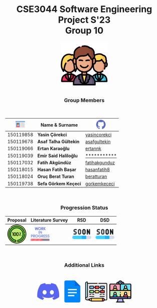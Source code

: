 <div align="center" >

# **CSE3044 Software Engineering Project S'23 <br>Group 10** 

<img src="/icons/man.png" width="150">

<br>

### **Group Members**
<br>

|<img src="/icons/card.png" width="30">   | Name & Surname  |<img src="/icons/github.png" width="30">|
|---|---|---|
|150119858   |**Yasin Çörekci**        |<a href="https://github.com/yasincorekci/">yasincorekci</a>|
|150119678   |**Asaf Talha Gültekin**  |<a href="https://github.com/asafgultekin/">asafgultekin</a>|
|150119066   |**Ertan Karaoğlu**       |<a href="https://github.com/ertannk/">ertannk</a>|
|150119039   |**Emir Said Haliloğlu**  |<a href="https://github.com/*****/">***********</a>|
|150117032   |**Fatih Akgündüz**       |<a href="https://github.com/fatihakgunduz/">fatihakgunduz</a>|
|150118015   |**Hasan Fatih Başar**    |<a href="https://github.com/hasanfatih8/">hasanfatih8</a>|
|150118024   |**Oruç Berat Turan**     |<a href="https://github.com/beratturan/">beratturan</a>|
|150119738   |**Sefa Görkem Keçeci**   |<a href="https://github.com/gorkemkececi/">gorkemkececi</a>|


</div>
<div align="center" >
<br>

### **Progression Status**


|Proposal|Literature Survey|RSD|DSD|
|---|---|---|---|
|<img align="center" src=/icons/completed.png height="60"/>|<img align="center" src=/icons/work-in-progress.png height="60"/>|<img align="center" src=/icons/soon.png height="60"/>|<img align="center" src=/icons/soon.png height="60"/>|

</div>
<div align="center">
<br>

### **Additional Links**
<h1 align="center">
<a href="https://discord.gg/vusQsTg6 target="blank"><img align="center" alt="Discord" src=/icons/discord.png height="70"/></a>
<a href="https://docs.google.com/" target="blank"><img align="center" alt="Google Docs" src=/icons/google-docs.png height="70"/></a>
<a href="https://app.diagrams.net//" target="blank"><img align="center" alt="Draw IO" src=/icons/diagram.png height="70"/></a>
<a href="https://doodle.com/en//" target="blank"><img align="center" alt="Doodle" src=/icons/meeting.png height="70"/></a>

</h1>


</div>
